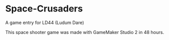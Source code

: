 # Space-Crusaders
A game entry for LD44 (Ludum Dare)

This space shooter game was made with GameMaker Studio 2 in 48 hours.
